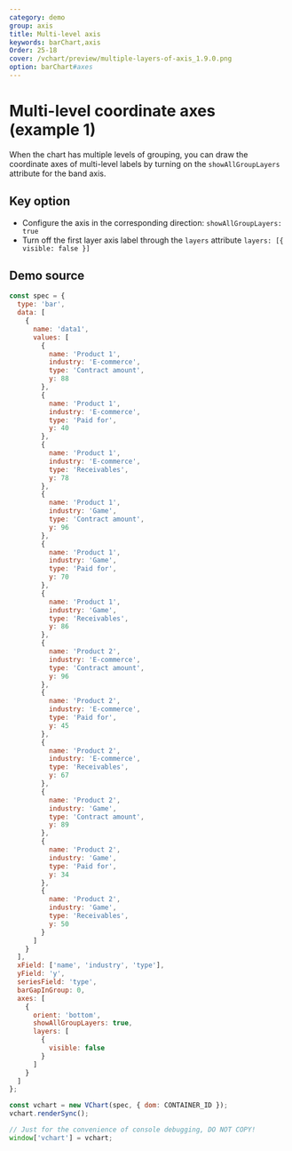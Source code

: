 ```yaml
---
category: demo
group: axis
title: Multi-level axis
keywords: barChart,axis
Order: 25-18
cover: /vchart/preview/multiple-layers-of-axis_1.9.0.png
option: barChart#axes
---
```


# Multi-level coordinate axes (example 1)

When the chart has multiple levels of grouping, you can draw the coordinate axes of multi-level labels by turning on the `showAllGroupLayers` attribute for the band axis.

## Key option

- Configure the axis in the corresponding direction: `showAllGroupLayers: true`
- Turn off the first layer axis label through the `layers` attribute `layers: [{ visible: false }]`

## Demo source

```javascript livedemo
const spec = {
  type: 'bar',
  data: [
    {
      name: 'data1',
      values: [
        {
          name: 'Product 1',
          industry: 'E-commerce',
          type: 'Contract amount',
          y: 88
        },
        {
          name: 'Product 1',
          industry: 'E-commerce',
          type: 'Paid for',
          y: 40
        },
        {
          name: 'Product 1',
          industry: 'E-commerce',
          type: 'Receivables',
          y: 78
        },
        {
          name: 'Product 1',
          industry: 'Game',
          type: 'Contract amount',
          y: 96
        },
        {
          name: 'Product 1',
          industry: 'Game',
          type: 'Paid for',
          y: 70
        },
        {
          name: 'Product 1',
          industry: 'Game',
          type: 'Receivables',
          y: 86
        },
        {
          name: 'Product 2',
          industry: 'E-commerce',
          type: 'Contract amount',
          y: 96
        },
        {
          name: 'Product 2',
          industry: 'E-commerce',
          type: 'Paid for',
          y: 45
        },
        {
          name: 'Product 2',
          industry: 'E-commerce',
          type: 'Receivables',
          y: 67
        },
        {
          name: 'Product 2',
          industry: 'Game',
          type: 'Contract amount',
          y: 89
        },
        {
          name: 'Product 2',
          industry: 'Game',
          type: 'Paid for',
          y: 34
        },
        {
          name: 'Product 2',
          industry: 'Game',
          type: 'Receivables',
          y: 50
        }
      ]
    }
  ],
  xField: ['name', 'industry', 'type'],
  yField: 'y',
  seriesField: 'type',
  barGapInGroup: 0,
  axes: [
    {
      orient: 'bottom',
      showAllGroupLayers: true,
      layers: [
        {
          visible: false
        }
      ]
    }
  ]
};

const vchart = new VChart(spec, { dom: CONTAINER_ID });
vchart.renderSync();

// Just for the convenience of console debugging, DO NOT COPY!
window['vchart'] = vchart;
```

